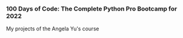 ### 100 Days of Code: The Complete Python Pro Bootcamp for 2022
My projects of the Angela Yu's course